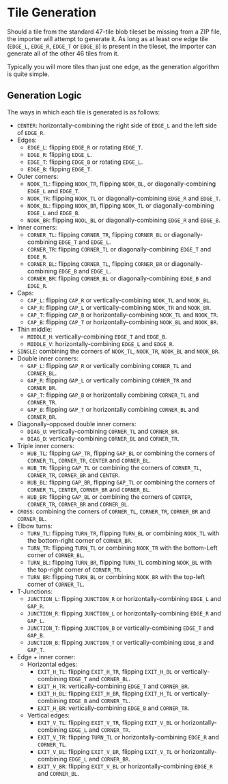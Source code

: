 # Tile Generation
Should a tile from the standard 47-tile blob tileset be missing from a ZIP file, the importer will attempt to generate it. As long as at least one edge tile (`EDGE_L`, `EDGE_R`, `EDGE_T` or `EDGE_B`) is present in the tileset, the importer can generate all of the other 46 tiles from it.

Typically you will more tiles than just one edge, as the generation algorithm is quite simple.

## Generation Logic
The ways in which each tile is generated is as follows:
- `CENTER`: horizontally-combining the right side of `EDGE_L` and the left side of `EDGE_R`.
- Edges:
  - `EDGE_L`: flipping `EDGE_R` or rotating `EDGE_T`.
  - `EDGE_R`: flipping `EDGE_L`.
  - `EDGE_T`: flipping `EDGE_B` or rotating `EDGE_L`.
  - `EDGE_B`: flipping `EDGE_T`.
- Outer corners:
  - `NOOK_TL`: flipping `NOOK_TR`, flipping `NOOK_BL`, or diagonally-combining `EDGE_L` and `EDGE_T`.
  - `NOOK_TR`: flipping `NOOK_TL` or diagonally-combining `EDGE_R` and `EDGE_T`.
  - `NOOK_BL`: flipping `NOOK_BR`, flipping `NOOK_TL` or diagonally-combining `EDGE_L` and `EDGE_B`.
  - `NOOK_BR`: flipping `NOOL_BL` or diagonally-combining `EDGE_R` and `EDGE_B`.
- Inner corners:
  - `CORNER_TL`: flipping `CORNER_TR`, flipping `CORNER_BL` or diagonally-combining `EDGE_T` and `EDGE_L`.
  - `CORNER_TR`: flipping `CORNER_TL` or diagonally-combining `EDGE_T` and `EDGE_R`.
  - `CORNER_BL`: flipping `CORNER_TL`, flipping `CORNER_BR` or diagonally-combining `EDGE_B` and `EDGE_L`.
  - `CORNER_BR`: flipping `CORNER_BL` or diagonally-combining `EDGE_B` and `EDGE_R`.
- Caps:
  - `CAP_L`: flipping `CAP_R` or vertically-combining `NOOK_TL` and `NOOK_BL`.
  - `CAP_R`: flipping `CAP_L` or vertically-combining `NOOK_TR` and `NOOK_BR`.
  - `CAP_T`: flipping `CAP_B` or horizontally-combining `NOOK_TL` and `NOOK_TR`.
  - `CAP_B`: flipping `CAP_T` or horizontally-combining `NOOK_BL` and `NOOK_BR`.
- Thin middle:
  - `MIDDLE_H`: vertically-combining `EDGE_T` and `EDGE_B`.
  - `MIDDLE_V`: horizontally-combining `EDGE_L` and `EDGE_R`.
- `SINGLE`: combining the corners of `NOOK_TL`, `NOOK_TR`, `NOOK_BL` and `NOOK_BR`.
- Double inner corners:
  - `GAP_L`: flipping `GAP_R` or vertically combining `CORNER_TL` and `CORNER_BL`.
  - `GAP_R`: flipping `GAP_L` or vertically combining `CORNER_TR` and `CORNER_BR`.
  - `GAP_T`: flipping `GAP_B` or horizontally combining `CORNER_TL` and `CORNER_TR`.
  - `GAP_B`: flipping `GAP_T` or horizontally combining `CORNER_BL` and `CORNER_BR`.
- Diagonally-opposed double inner corners:
  - `DIAG_U`: vertically-combining `CORNER_TL` and `CORNER_BR`.
  - `DIAG_D`: vertically-combining `CORNER_BL` and `CORNER_TR`.
- Triple inner corners:
  - `HUB_TL`: flipping `GAP_TR`, flipping `GAP_BL` or combining the corners of `CORNER_TL`, `CORNER_TR`, `CENTER` and `CORNER_BL`.
  - `HUB_TR`: flipping `GAP_TL` or combining the corners of `CORNER_TL`, `CORNER_TR`, `CORNER_BR` and `CENTER`.
  - `HUB_BL`: flipping `GAP_BR`, flipping `GAP_TL` or combining the corners of `CORNER_TL`, `CENTER`, `CORNER_BR` and `CORNER_BL`.
  - `HUB_BR`: flipping `GAP_BL` or combining the corners of `CENTER`, `CORNER_TR`, `CORNER_BR` and `CORNER_BL`.
- `CROSS`: combining the corners of `CORNER_TL`, `CORNER_TR`, `CORNER_BR` and `CORNER_BL`.
- Elbow turns:
  - `TURN_TL`: flipping `TURN_TR`, flipping `TURN_BL` or combining `NOOK_TL` with the bottom-right corner of `CORNER_BR`.
  - `TURN_TR`: flipping `TURN_TL` or combining `NOOK_TR` with the bottom-Left corner of `CORNER_BL`.
  - `TURN_BL`: flipping `TURN_BR`, flipping `TURN_TL` combining `NOOK_BL` with the top-right corner of `CORNER_TR`.
  - `TURN_BR`: flipping `TURN_BL` or combining `NOOK_BR` with the top-left corner of `CORNER_TL`.
- T-Junctions:
  - `JUNCTION_L`: flipping `JUNCTION_R` or horizontally-combining `EDGE_L` and `GAP_R`.
  - `JUNCTION_R`: flipping `JUNCTION_L` or horizontally-combining `EDGE_R` and `GAP_L`.
  - `JUNCTION_T`: flipping `JUNCTION_B` or vertically-combining `EDGE_T` and `GAP_B`.
  - `JUNCTION_B`: flipping `JUNCTION_T` or vertically-combining `EDGE_B` and `GAP_T`.
- Edge + inner corner:
  - Horizontal edges:
	- `EXIT_H_TL`: flipping `EXIT_H_TR`, flipping `EXIT_H_BL` or vertically-combining `EDGE_T` and `CORNER_BL`.
	- `EXIT_H_TR`: vertically-combining `EDGE_T` and `CORNER_BR`.
	- `EXIT_H_BL`: flipping `EXIT_H_BR`, flipping `EXIT_H_TL` or vertically-combining `EDGE_B` and `CORNER_TL`.
	- `EXIT_H_BR`: vertically-combining `EDGE_B` and `CORNER_TR`.
  - Vertical edges:
	- `EXIT_V_TL`: flipping `EXIT_V_TR`, flipping `EXIT_V_BL` or horizontally-combining `EDGE_L` and `CORNER_TR`.
	- `EXIT_V_TR`: flipping `TURN_TL` or horizontally-combining `EDGE_R` and `CORNER_TL`.
	- `EXIT_V_BL`: flipping `EXIT_V_BR`, flipping `EXIT_V_TL` or horizontally-combining `EDGE_L` and `CORNER_BR`.
	- `EXIT_V_BR`: flipping `EXIT_V_BL` or horizontally-combining `EDGE_R` and `CORNER_BL`.
